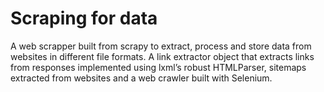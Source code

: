 # Scraping for data 
A web scrapper built from scrapy to extract, process and store data from websites in different file formats. A link extractor object that extracts links from responses implemented using lxml’s robust HTMLParser, sitemaps extracted from websites and a web crawler built with Selenium. 
